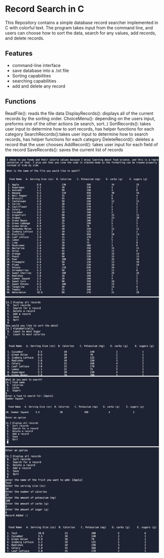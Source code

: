 # Record Search in C


This Repository contains a simple database record searcher implemented in C with colorful text. The program takes input from the command line, and users can choose how to sort the data, search for any values, add records, and delete records.

## Features
* command-line interface
* save database into a .txt file
* Sorting capabilities
* searching capabilities
* add and delete any record

## Functions
ReadFile(): reads the file data
DisplayRecords(): displays all of the current records by the sorting order.
ChoiceMenu(): depending on the users input, preforms one of the other actions (ie search, sort..)
SortRecords(): takes user input to determine how to sort records, has helper functions for each category
SearchRecords():takes user input to determine how to search records, has helper functions for each category
DeleteRecord(): deletes a record that the user chooses
AddRecord(): takes user input for each field of the record
SaveRecords(): saves the current list of records

![](https://github.com/michael-mills/Record-Search-C/blob/main/image1.png)
![](https://github.com/michael-mills/Record-Search-C/blob/main/image2.png)
![](https://github.com/michael-mills/Record-Search-C/blob/main/image3.png)
![](https://github.com/michael-mills/Record-Search-C/blob/main/image4.png)
